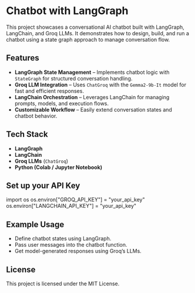 # Chatbot with LangGraph
This project showcases a conversational AI chatbot built with LangGraph, LangChain, and Groq LLMs. It demonstrates how to design, build, and run a chatbot using a state graph approach to manage conversation flow.

## Features
- **LangGraph State Management** – Implements chatbot logic with `StateGraph` for structured conversation handling.  
- **Groq LLM Integration** – Uses `ChatGroq` with the `Gemma2-9b-It` model for fast and efficient responses.  
- **LangChain Orchestration** – Leverages LangChain for managing prompts, models, and execution flows.  
- **Customizable Workflow** – Easily extend conversation states and chatbot behavior.

## Tech Stack
- **LangGraph**
- **LangChain**
- **Groq LLMs** (`ChatGroq`)
- **Python (Colab / Jupyter Notebook)**

## Set up your API Key

import os
os.environ["GROQ_API_KEY"] = "your_api_key"
os.environ["LANGCHAIN_API_KEY"] = "your_api_key"

## Example Usage

- Define chatbot states using LangGraph.
- Pass user messages into the chatbot function.
- Get model-generated responses using Groq’s LLMs.

## License

This project is licensed under the MIT License.
